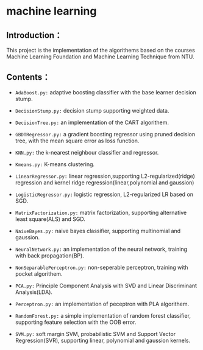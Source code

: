 # machine learning 

## Introduction：
This project is the implementation of the algorithems based on the courses Machine Learning Foundation and Machine Learning Technique from NTU.

## Contents：
  * `AdaBoost.py:` adaptive boosting classifier with the base learner decision stump.

  * `DecisionStump.py:` decision stump supporting weighted data.

  * `DecisionTree.py:` an implementation of the CART algorithem.

  * `GBDTRegressor.py:` a gradient boosting regressor using pruned decision tree, with the mean square error as loss function.

  * `KNN.py:` the k-nearest neighbour classifier and regressor.

  * `Kmeans.py:` K-means clustering.

  * `LinearRegressor.py:` linear regression,supporting L2-regularized(ridge) regression and kernel ridge regression(linear,polynomial and gaussion)

  * `LogisticRegressor.py:` logistic regression, L2-regularized LR based on SGD.

  * `MatrixFactorization.py:` matrix factorization, supporting alternative least square(ALS) and SGD.

  * `NaiveBayes.py:` naive bayes classifier, supporting multinomial and gaussion.

  * `NeuralNetwork.py:` an implementation of the neural network, training with back propagation(BP).

  * `NonSeparablePerceptron.py:` non-seperable perceptron, training with pocket algorithem.

  * `PCA.py:` Principle Component Analysis with SVD and Linear Discriminant Analysis(LDA).

  * `Perceptron.py:` an implementation of peceptron with PLA algorithem.

  * `RandomForest.py:` a simple implementation of random forest classifier, supporting feature selection with the OOB error.

  * `SVM.py:` soft margin SVM, probabilistic SVM and Support Vector Regression(SVR), supporting linear, polynomial and gaussion kernels.

